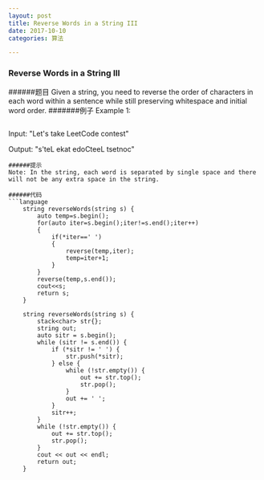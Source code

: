 ```yaml
---
layout: post
title: Reverse Words in a String III
date: 2017-10-10
categories: 算法

---
```

### Reverse Words in a String III
######题目
Given a string, you need to reverse the order of characters in each word within a sentence while still preserving whitespace and initial word order.
#######例子
Example 1:
```language
```
Input: "Let's take LeetCode contest"

Output: "s'teL ekat edoCteeL tsetnoc"
```
######提示
Note: In the string, each word is separated by single space and there will not be any extra space in the string.

######代码
```language
	string reverseWords(string s) {
        auto temp=s.begin();
        for(auto iter=s.begin();iter!=s.end();iter++)
        {
            if(*iter==' ')
            {
                reverse(temp,iter);
                temp=iter+1;
            }
        }
        reverse(temp,s.end());
        cout<<s;
        return s;
    }
```
```language
	string reverseWords(string s) {
        stack<char> str{};
        string out;
        auto sitr = s.begin();
        while (sitr != s.end()) {
            if (*sitr != ' ') {
                str.push(*sitr);
            } else {
                while (!str.empty()) {
                    out += str.top();
                    str.pop();
                }
                out += ' ';
            }
            sitr++;
        }
        while (!str.empty()) {
            out += str.top();
            str.pop();
        }
        cout << out << endl;
        return out;
    }
```